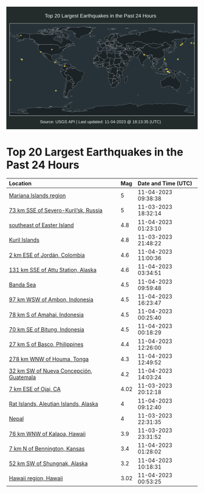 ![Map](./map.png)

# Top 20 Largest Earthquakes in the Past 24 Hours

| Location | Mag | Date and Time (UTC) |
|:---|:---|:---|
| [Mariana Islands region](https://earthquake.usgs.gov/earthquakes/eventpage/us7000l8um) | 5 | 11-04-2023 09:38:38 |
| [73 km SSE of Severo-Kuril’sk, Russia](https://earthquake.usgs.gov/earthquakes/eventpage/us7000l8pk) | 5 | 11-03-2023 18:32:14 |
| [southeast of Easter Island](https://earthquake.usgs.gov/earthquakes/eventpage/us7000l8t0) | 4.8 | 11-04-2023 01:23:10 |
| [Kuril Islands](https://earthquake.usgs.gov/earthquakes/eventpage/us7000l8rm) | 4.8 | 11-03-2023 21:48:22 |
| [2 km ESE of Jordán, Colombia](https://earthquake.usgs.gov/earthquakes/eventpage/us7000l8uy) | 4.6 | 11-04-2023 11:00:36 |
| [131 km SSE of Attu Station, Alaska](https://earthquake.usgs.gov/earthquakes/eventpage/us7000l8t9) | 4.6 | 11-04-2023 03:34:51 |
| [Banda Sea](https://earthquake.usgs.gov/earthquakes/eventpage/us7000l8up) | 4.5 | 11-04-2023 09:59:48 |
| [97 km WSW of Ambon, Indonesia](https://earthquake.usgs.gov/earthquakes/eventpage/us7000l8vy) | 4.5 | 11-04-2023 16:23:47 |
| [78 km S of Amahai, Indonesia](https://earthquake.usgs.gov/earthquakes/eventpage/us7000l8s5) | 4.5 | 11-04-2023 00:25:40 |
| [70 km SE of Bitung, Indonesia](https://earthquake.usgs.gov/earthquakes/eventpage/us7000l8s4) | 4.5 | 11-04-2023 00:18:29 |
| [27 km S of Basco, Philippines](https://earthquake.usgs.gov/earthquakes/eventpage/us7000l8v3) | 4.4 | 11-04-2023 12:26:00 |
| [278 km WNW of Houma, Tonga](https://earthquake.usgs.gov/earthquakes/eventpage/us7000l8v5) | 4.3 | 11-04-2023 12:49:52 |
| [32 km SW of Nueva Concepción, Guatemala](https://earthquake.usgs.gov/earthquakes/eventpage/us7000l8vc) | 4.2 | 11-04-2023 14:03:24 |
| [7 km ESE of Ojai, CA](https://earthquake.usgs.gov/earthquakes/eventpage/ci39706674) | 4.02 | 11-03-2023 20:12:18 |
| [Rat Islands, Aleutian Islands, Alaska](https://earthquake.usgs.gov/earthquakes/eventpage/us7000l8uf) | 4 | 11-04-2023 09:12:40 |
| [Nepal](https://earthquake.usgs.gov/earthquakes/eventpage/us7000l8rr) | 4 | 11-03-2023 22:31:35 |
| [76 km WNW of Kalaoa, Hawaii](https://earthquake.usgs.gov/earthquakes/eventpage/hv73638622) | 3.9 | 11-03-2023 23:31:52 |
| [7 km N of Bennington, Kansas](https://earthquake.usgs.gov/earthquakes/eventpage/us7000l8sp) | 3.4 | 11-04-2023 01:28:02 |
| [52 km SW of Shungnak, Alaska](https://earthquake.usgs.gov/earthquakes/eventpage/ak023e5jl5ox) | 3.2 | 11-04-2023 10:18:31 |
| [Hawaii region, Hawaii](https://earthquake.usgs.gov/earthquakes/eventpage/hv73638662) | 3.02 | 11-04-2023 00:53:25 |
